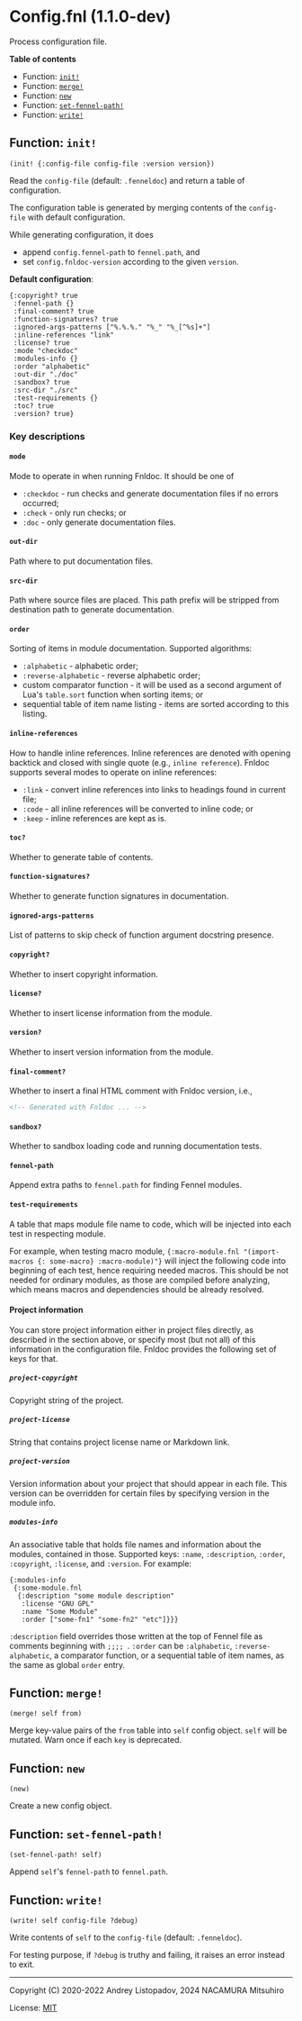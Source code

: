 # Config.fnl (1.1.0-dev)

Process configuration file.

**Table of contents**

- Function: [`init!`](#function-init)
- Function: [`merge!`](#function-merge)
- Function: [`new`](#function-new)
- Function: [`set-fennel-path!`](#function-set-fennel-path)
- Function: [`write!`](#function-write)

## Function: `init!`

```
(init! {:config-file config-file :version version})
```


Read the `config-file` (default: `.fenneldoc`) and return a table of configuration.

The configuration table is generated by merging contents of the `config-file` with
default configuration.

While generating configuration, it does

- append `config.fennel-path` to `fennel.path`, and
- set `config.fnldoc-version` according to the given `version`.

**Default configuration**:

``` fennel
{:copyright? true
 :fennel-path {}
 :final-comment? true
 :function-signatures? true
 :ignored-args-patterns ["%.%.%." "%_" "%_[^%s]+"]
 :inline-references "link"
 :license? true
 :mode "checkdoc"
 :modules-info {}
 :order "alphabetic"
 :out-dir "./doc"
 :sandbox? true
 :src-dir "./src"
 :test-requirements {}
 :toc? true
 :version? true}
```

### Key descriptions

#### `mode`

Mode to operate in when running Fnldoc. It should be one of

- `:checkdoc` - run checks and generate documentation files if no errors
  occurred;
- `:check` - only run checks; or
- `:doc` - only generate documentation files.

#### `out-dir`

Path where to put documentation files.

#### `src-dir`

Path where source files are placed. This path prefix will be
stripped from destination path to generate documentation.

#### `order`

Sorting of items in module documentation. Supported algorithms:

- `:alphabetic` - alphabetic order;
- `:reverse-alphabetic` - reverse alphabetic order;
- custom comparator function - it will be used as a second argument of
  Lua's `table.sort` function when sorting items; or
- sequential table of item name listing - items are sorted according to this
  listing.

#### `inline-references`

How to handle inline references. Inline references are denoted with opening
backtick and closed with single quote (e.g., ```inline reference```).
Fnldoc supports several modes to operate on inline references:

- `:link` - convert inline references into links to headings found in
  current file;
- `:code` - all inline references will be converted to inline code; or
- `:keep` - inline references are kept as is.

#### `toc?`

Whether to generate table of contents.

#### `function-signatures?`

Whether to generate function signatures in documentation.

#### `ignored-args-patterns`

List of patterns to skip check of function argument docstring presence.

#### `copyright?`

Whether to insert copyright information.

#### `license?`

Whether to insert license information from the module.

#### `version?`

Whether to insert version information from the module.

#### `final-comment?`

Whether to insert a final HTML comment with Fnldoc version, i.e.,

```html
<!-- Generated with Fnldoc ... -->
```

#### `sandbox?`

Whether to sandbox loading code and running documentation tests.

#### `fennel-path`

Append extra paths to `fennel.path` for finding Fennel modules.

#### `test-requirements`

A table that maps module file name to code, which will be injected into
each test in respecting module.

For example, when testing macro module, `{:macro-module.fnl "(import-macros
{: some-macro} :macro-module)"}` will inject the following code into
beginning of each test, hence requiring needed macros. This should be not
needed for ordinary modules, as those are compiled before analyzing,
which means macros and dependencies should be already resolved.

#### Project information

You can store project information either in project files directly, as
described in the section above, or specify most (but not all) of this
information in the configuration file. Fnldoc provides the following set
of keys for that.

##### `project-copyright`

Copyright string of the project.

##### `project-license`

String that contains project license name or Markdown link.

##### `project-version`

Version information about your project that should appear in each file.
This version can be overridden for certain files by specifying version
in the module info.

##### `modules-info`

An associative table that holds file names and information about the
modules, contained in those. Supported keys: `:name`, `:description`,
`:order`, `:copyright`, `:license`, and `:version`. For example:

```fennel
{:modules-info
 {:some-module.fnl
  {:description "some module description"
   :license "GNU GPL"
   :name "Some Module"
   :order ["some-fn1" "some-fn2" "etc"]}}}
```

`:description` field overrides those written at the top of Fennel file
as comments beginning with `;;;; `.
`:order` can be `:alphabetic`, `:reverse-alphabetic`, a comparator function,
or a sequential table of item names, as the same as global `order` entry.

## Function: `merge!`

```
(merge! self from)
```

Merge key-value pairs of the `from` table into `self` config object.
`self` will be mutated. Warn once if each `key` is deprecated.

## Function: `new`

```
(new)
```

Create a new config object.

## Function: `set-fennel-path!`

```
(set-fennel-path! self)
```

Append `self`'s `fennel-path` to `fennel.path`.

## Function: `write!`

```
(write! self config-file ?debug)
```

Write contents of `self` to the `config-file` (default: `.fenneldoc`).

For testing purpose, if `?debug` is truthy and failing, it raises an error
instead to exit.

---

Copyright (C) 2020-2022 Andrey Listopadov, 2024 NACAMURA Mitsuhiro

License: [MIT](https://git.sr.ht/~m15a/fnldoc/tree/main/item/LICENSE)

<!-- Generated with Fnldoc 1.1.0-dev
     https://sr.ht/~m15a/fnldoc/ -->
